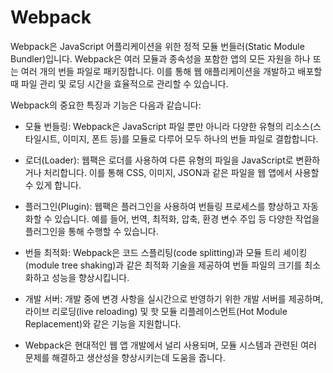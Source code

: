 # Webpack

Webpack은 JavaScript 어플리케이션을 위한 정적 모듈 번들러(Static Module Bundler)입니다. Webpack은 여러 모듈과 종속성을 포함한 앱의 모든 자원을 하나 또는 여러 개의 번들 파일로 패키징합니다. 이를 통해 웹 애플리케이션을 개발하고 배포할 때 파일 관리 및 로딩 시간을 효율적으로 관리할 수 있습니다.

Webpack의 중요한 특징과 기능은 다음과 같습니다:

- 모듈 번들링: Webpack은 JavaScript 파일 뿐만 아니라 다양한 유형의 리소스(스타일시트, 이미지, 폰트 등)를 모듈로 다루어 모두 하나의 번들 파일로 결합합니다.

- 로더(Loader): 웹팩은 로더를 사용하여 다른 유형의 파일을 JavaScript로 변환하거나 처리합니다. 이를 통해 CSS, 이미지, JSON과 같은 파일을 웹 앱에서 사용할 수 있게 합니다.

- 플러그인(Plugin): 웹팩은 플러그인을 사용하여 번들링 프로세스를 향상하고 자동화할 수 있습니다. 예를 들어, 번역, 최적화, 압축, 환경 변수 주입 등 다양한 작업을 플러그인을 통해 수행할 수 있습니다.

- 번들 최적화: Webpack은 코드 스플리팅(code splitting)과 모듈 트리 셰이킹(module tree shaking)과 같은 최적화 기술을 제공하여 번들 파일의 크기를 최소화하고 성능을 향상시킵니다.

- 개발 서버: 개발 중에 변경 사항을 실시간으로 반영하기 위한 개발 서버를 제공하며, 라이브 리로딩(live reloading) 및 핫 모듈 리플레이스먼트(Hot Module Replacement)와 같은 기능을 지원합니다.

- Webpack은 현대적인 웹 앱 개발에서 널리 사용되며, 모듈 시스템과 관련된 여러 문제를 해결하고 생산성을 향상시키는데 도움을 줍니다.
